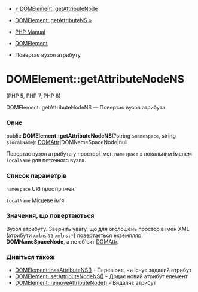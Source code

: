 - [« DOMElement::getAttributeNode](domelement.getattributenode.md)
- [DOMElement::getAttributeNS »](domelement.getattributens.md)

- [PHP Manual](index.md)
- [DOMElement](class.domelement.md)
- Повертає вузол атрибуту

# DOMElement::getAttributeNodeNS

(PHP 5, PHP 7, PHP 8)

DOMElement::getAttributeNodeNS — Повертає вузол атрибута

### Опис

public **DOMElement::getAttributeNodeNS**(?string `$namespace`, string
`$localName`): [DOMAttr](class.domattr.md)\|DOMNameSpaceNode\|null

Повертає вузол атрибута у просторі імен `namespace` з локальним
іменем `localName` для поточного вузла.

### Список параметрів

`namespace`
URI простір імен.

`localName`
Місцеве ім'я.

### Значення, що повертаються

Вузол атрибуту. Зверніть увагу, що для оголошень просторів імен
XML (атрибути `xmlns` та `xmlns:*`) повертається екземпляр
**DOMNameSpaceNode**, а не об'єкт [DOMAttr](class.domattr.md).

### Дивіться також

- [DOMElement::hasAttributeNS()](domelement.hasattributens.md) -
Перевіряє, чи існує заданий атрибут
- [DOMElement::setAttributeNodeNS()](domelement.setattributenodens.md) -
Додає новий атрибут елемент
- [DOMElement::removeAttributeNode()](domelement.removeattributenode.md) -
Видаляє атрибут
